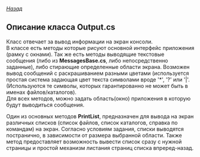 ﻿*[Назад](./../code.md)*  
 
## Описание класса Output.cs  
   
Класс отвечает за вывод информации на экран консоли.  
В классе есть методы которые рисуют основной интерфейс приложения (рамку с окнами). 
Так же есть методы выводящие текстовые сообщения (либо из **MessagesBase.cs**, либо непосредственно заданные), либо стирающие определенные области экрана. 
Возможен вывод сообщений с раскрашиванием разными цветами (используется простая система задающая цвет текста символами вроде '*', '?' или '|'. 
(Используются те символы, которых гарантированно не может быть в именах файлов/каталогов).  
Для всех методов, можно задать область(окно) приложения в которую будут выводиться сообщения.  
  
Один из основных методов **PrintList**, предназначен для вывода на экран различных списков (список файлов, список каталогов, справка по командам) на экран. 
Согласно условиям задания, списки выводятся постранично, в зависимости от размера выбранной области. 
Также метод предоставляет возможность вывести список сразу с нужной страницы и простой механизм листания страниц списка впреред-назад.  
  
  